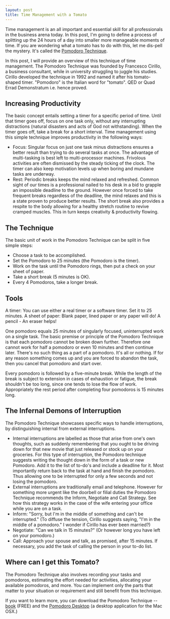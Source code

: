 ```yaml
---
layout: post
title: Time Management with a Tomato
---
```


Time management is an all important and essential skill for all professionals in the business arena today. In this post, I'm going to define a process of splitting up the 24 hours of a day into smaller more manageable moments of time. If you are wondering what a tomato has to do with this, let me dis-pell the mystery. It's called the <a href="http://www.pomodorotechnique.com/">Pomodoro Technique</a>.

In this post, I will provide an overview of this technique of time management. The Pomodoro Technique was founded by Francesco Cirillo, a business consultant, while in university struggling to juggle his studies. Cirillo developed the technique in 1992 and named it after his tomato-shaped timer. "Pomodoro" is the Italian word for "tomato". QED or Quad Errad Demonstratum i.e. hence proved.

## Increasing Productivity

The basic concept entails setting a timer for a specific period of time. Until that timer goes off, focus on one task only, without any interrupting distractions (natural disasters and acts of God not withstanding). When the timer goes off,  take a break for a short interval. Time management using this simple technique improves productivity in the following ways:

- Focus: Singular focus on just one task minus distractions ensures a better result than trying to do several tasks at once. The advantage of multi-tasking is best left to multi-processor machines. Frivolous activities are often dismissed by the steady ticking of the clock. The timer can also keep motivation levels up when boring and mundane tasks are underway.
- Rest: Periodic breaks keeps the mind relaxed and refreshed. Common sight of our times is a professional nailed to his desk in a bid to grapple an impossible deadline to the ground. However once forced to take frequent breaks regardless of the deadline, the mind relaxes and this is a state proven to produce better results. The short break also provides a respite to the body allowing for a healthy stretch routine to revive cramped muscles. This in turn keeps creativity & productivity flowing.

## The Technique

The basic unit of work in the Pomodoro Technique can be split in five simple steps:

- Choose a task to be accomplished.
- Set the Pomodoro to 25 minutes (the Pomodoro is the timer).
- Work on the task until the Pomodoro rings, then put a check on your sheet of paper.
- Take a short break (5 minutes is OK).
- Every 4 Pomodoros, take a longer break.

## Tools

A timer:  You can use either a real timer or a software timer. Set it to 25 minutes.
A sheet of paper: Blank paper, lined paper or any paper will do!
A pencil - An eraser helps!

One pomodoro equals 25 minutes of singularly focused, uninterrupted work on a single task. The basic premise or principle of the Pomodoro Technique is that each pomodoro cannot be broken down further. Therefore one cannot work for half a pomodoro or even 10 minutes and then continue later. There's no such thing as a part of a pomodoro. It's all or nothing. If for any reason something comes up and you are forced to abandon the task, then you cancel that pomodoro and start over.

Every pomodoro is followed by a five-minute break. While the length of the break is subject to extension in cases of exhaustion or fatigue, the break shouldn't be too long, since one tends to lose the flow of work. Appropriately the rest period after completing four pomodoros is 15 minutes long.

## The Infernal Demons of Interruption

The Pomodoro Technique showcases specific ways to handle interruptions, by distinguishing internal from external interruptions.

- Internal interruptions are labelled as those that arise from one's own thoughts, such as suddenly remembering that you ought to be driving down for that new movie that just released or stock up on your groceries. For this type of interruption, the Pomodoro technique suggests writing the thought down in the form of a task or new Pomodoro. Add it to the list of to-do's and include a deadline for it. Most importantly return back to the task at hand and finish the pomodoro. Thus allowing one to be interrupted for only a few seconds and not losing the pomodoro.
- External interruptions are traditionally email and telephone. However for something more urgent like the doorbell or filial duties the Pomodoro Technique recommends the Inform, Negotiate and Call Strategy. See how this strategy works in the case of the wife entering your office while you are on a task.
- Inform: "Sorry, but I'm in the middle of something and can't be interrupted." (To diffuse the tension, Cirillo suggests saying, "I'm in the middle of a pomodoro." I wonder if Cirillo has ever been married?)
- Negotiate: "Can we talk in 15 minutes?" (Or however long you have left on your pomodoro.)
- Call: Approach your spouse and talk, as promised, after 15 minutes. If necessary, you add the task of calling the person in your to-do list.

## Where can I get this Tomato?

The Pomodoro Technique also involves recording your tasks and pomodoros, estimating the effort needed for activities, allocating your available pomodoros, and more. You can implement only the parts that matter to your situation or requirement and still benefit from this technique.

If you want to learn more, you can download the Pomodoro Technique -- <a href="http://www.pomodorotechnique.com/">book</a> (FREE) and the <a href="http://pomodoro.ugolandini.com/">Pomodoro Desktop</a> (a desktop application for the Mac OSX.)
